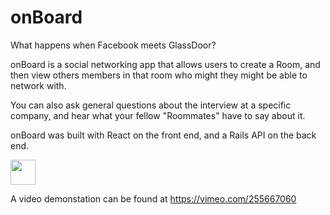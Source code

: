 # onBoard

What happens when Facebook meets GlassDoor?

onBoard is a social networking app that allows users to create a Room, and then view others members in that room who might they might be able to network with.

You can also ask general questions about the interview at a specific company, and hear what your fellow "Roommates" have to say about it.

onBoard was built with React on the front end, and a Rails API on the back end.

<img src="./components/images/onboardgif.gif" width="40" height="40" />

A video demonstation can be found at https://vimeo.com/255667060

